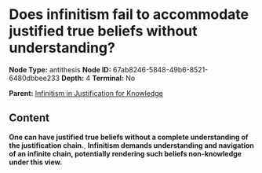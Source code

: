 # Does infinitism fail to accommodate justified true beliefs without understanding?

**Node Type:** antithesis
**Node ID:** 67ab8246-5848-49b6-8521-6480dbbee233
**Depth:** 4
**Terminal:** No

**Parent:** [Infinitism in Justification for Knowledge](infinitism-in-justification-for-knowledge-synthesis-92a79ff2-56f6-4a13-bd97-33fad010fa3f.md)

## Content

**One can have justified true beliefs without a complete understanding of the justification chain.**, **Infinitism demands understanding and navigation of an infinite chain, potentially rendering such beliefs non-knowledge under this view.**
